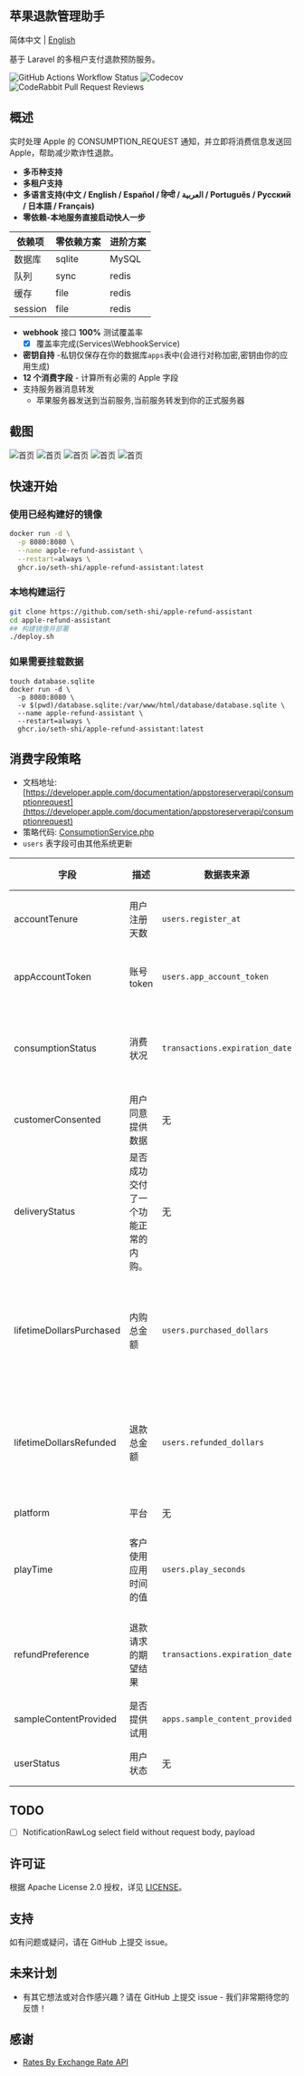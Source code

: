 
## 苹果退款管理助手

简体中文 | [English](./README.md)

基于 Laravel 的多租户支付退款预防服务。

![GitHub Actions Workflow Status](https://img.shields.io/github/actions/workflow/status/seth-shi/apple-refund-assistant/laravel.yml)
![Codecov](https://img.shields.io/codecov/c/github/seth-shi/apple-refund-assistant)
![CodeRabbit Pull Request Reviews](https://img.shields.io/coderabbit/prs/github/seth-shi/apple-refund-assistant?utm_source=oss&utm_medium=github&utm_campaign=seth-shi%2Fapple-refund-assistant&labelColor=171717&color=FF570A&link=https%3A%2F%2Fcoderabbit.ai&label=CodeRabbit+Reviews)

## 概述

实时处理 Apple 的 CONSUMPTION_REQUEST 通知，并立即将消费信息发送回 Apple，帮助减少欺诈性退款。


- **多币种支持**
- **多租户支持**
- **多语言支持(中文 / English / Español / हिन्दी / العربية / Português / Русский / 日本語 / Français)**
- **零依赖-本地服务直接启动快人一步**

| 依赖项 | 零依赖方案 |  进阶方案   |
|-----|--|-----|
|  数据库   | sqlite | MySQL |
|  队列   | sync | redis  |
|  缓存   | file | redis  |
|   session | file |  redis   |
- **webhook** 接口 **100%** 测试覆盖率
    - [x] 覆盖率完成(Services\WebhookService)
- **密钥自持** -私钥仅保存在你的数据库`apps`表中(会进行对称加密,密钥由你的应用生成)
- **12 个消费字段** - 计算所有必需的 Apple 字段
- 支持服务器消息转发
  - 苹果服务器发送到当前服务,当前服务转发到你的正式服务器

 
## 截图
![首页](assets/0.png)
![首页](assets/1.png)
![首页](assets/2.png)
![首页](assets/3.png)
![首页](assets/4.png)


## 快速开始
### 使用已经构建好的镜像
```bash
docker run -d \
  -p 8080:8080 \
  --name apple-refund-assistant \
  --restart=always \
  ghcr.io/seth-shi/apple-refund-assistant:latest
```


### 本地构建运行
```bash
git clone https://github.com/seth-shi/apple-refund-assistant
cd apple-refund-assistant
## 构建镜像并部署
./deploy.sh
```

### 如果需要挂载数据
```
touch database.sqlite
docker run -d \
  -p 8080:8080 \
  -v $(pwd)/database.sqlite:/var/www/html/database/database.sqlite \
  --name apple-refund-assistant \
  --restart=always \
  ghcr.io/seth-shi/apple-refund-assistant:latest
```

## 消费字段策略
* 文档地址: [https://developer.apple.com/documentation/appstoreserverapi/consumptionrequest](https://developer.apple.com/documentation/appstoreserverapi/consumptionrequest)
* 策略代码: [ConsumptionService.php](./app/Services/ConsumptionService.php) 
* `users` 表字段可由其他系统更新

| 字段                       | 描述                | 数据表来源                          | 计算规则                                                                                           |
|--------------------------|-------------------|--------------------------------|------------------------------------------------------------------------------------------------|
| accountTenure            | 用户注册天数            | `users.register_at`            | 当前时间减去注册时间                                                                                     |
| appAccountToken          | 账号 token          | `users.app_account_token`      | [需要客户端创建订单时传递](https://developer.apple.com/documentation/StoreKit/Transaction/appAccountToken) |
| consumptionStatus        | 消费状况              | `transactions.expiration_date` | 对比当前时间,如果已到期返回消费完                                                                              |
| customerConsented        | 用户同意提供数据          | 无                              | 写死`true`                                                                                       |
| deliveryStatus           | 是否成功交付了一个功能正常的内购。 | 无                              | 写死`0`(正常交付)                                                                                    |
| lifetimeDollarsPurchased | 内购总金额             | `users.purchased_dollars`      | 根据苹果交易事件累加这个字段,你也可以自行累加                                                                        |
| lifetimeDollarsRefunded  | 退款总金额             | `users.refunded_dollars`       | 根据苹果退款事件累加这个字段,你也可以自行累加                                                                        |
| platform                 | 平台                | 无                              | 写死`1`(apple)                                                                                   |
| playTime                 | 客户使用应用时间的值        | `users.play_seconds`           | 需要你的系统支持更新这个字段,否则是`0`                                                                          |
| refundPreference         | 退款请求的期望结果         | `transactions.expiration_date` | 对比当前时间,如果已到期希望拒绝退款                                                                             |
| sampleContentProvided    | 是否提供试用            | `apps.sample_content_provided` | 创建应用时配置应用                                                                                      |
| userStatus               | 用户状态              | 无                              | 写死是`1`(正常用户)                                                                                   |




## TODO
- [ ] NotificationRawLog select field without request body, payload

## 许可证

根据 Apache License 2.0 授权，详见 [LICENSE](./LICENSE)。
## 支持

如有问题或疑问，请在 GitHub 上提交 issue。

## 未来计划
- 有其它想法或对合作感兴趣？请在 GitHub 上提交 issue - 我们非常期待您的反馈！

## 感谢
* [Rates By Exchange Rate API](https://www.exchangerate-api.com)
